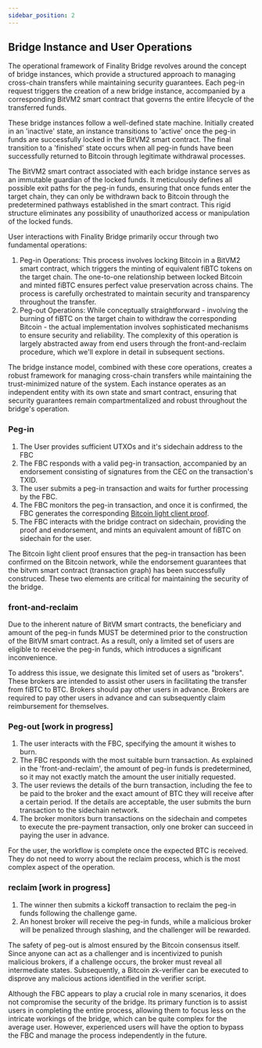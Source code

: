```yaml
---
sidebar_position: 2
---
```


## Bridge Instance and User Operations

The operational framework of Finality Bridge revolves around the concept of bridge instances, which provide a structured approach to managing cross-chain transfers while maintaining security guarantees. Each peg-in request triggers the creation of a new bridge instance, accompanied by a corresponding BitVM2 smart contract that governs the entire lifecycle of the transferred funds.

These bridge instances follow a well-defined state machine. Initially created in an 'inactive' state, an instance transitions to 'active' once the peg-in funds are successfully locked in the BitVM2 smart contract. The final transition to a 'finished' state occurs when all peg-in funds have been successfully returned to Bitcoin through legitimate withdrawal processes.

The BitVM2 smart contract associated with each bridge instance serves as an immutable guardian of the locked funds. It meticulously defines all possible exit paths for the peg-in funds, ensuring that once funds enter the target chain, they can only be withdrawn back to Bitcoin through the predetermined pathways established in the smart contract. This rigid structure eliminates any possibility of unauthorized access or manipulation of the locked funds.

User interactions with Finality Bridge primarily occur through two fundamental operations:

1. Peg-in Operations: This process involves locking Bitcoin in a BitVM2 smart contract, which triggers the minting of equivalent fiBTC tokens on the target chain. The one-to-one relationship between locked Bitcoin and minted fiBTC ensures perfect value preservation across chains. The process is carefully orchestrated to maintain security and transparency throughout the transfer.
2. Peg-out Operations: While conceptually straightforward - involving the burning of fiBTC on the target chain to withdraw the corresponding Bitcoin - the actual implementation involves sophisticated mechanisms to ensure security and reliability. The complexity of this operation is largely abstracted away from end users through the front-and-reclaim procedure, which we'll explore in detail in subsequent sections.

The bridge instance model, combined with these core operations, creates a robust framework for managing cross-chain transfers while maintaining the trust-minimized nature of the system. Each instance operates as an independent entity with its own state and smart contract, ensuring that security guarantees remain compartmentalized and robust throughout the bridge's operation.


### Peg-in
1. The User provides sufficient UTXOs and it's sidechain address to the FBC
2. The FBC responds with a valid peg-in transaction, accompanied by an endorsement consisting of signatures from the CEC on the transaction's TXID.
3. The user submits a peg-in transaction and waits for further processing by the FBC.
4. The FBC monitors the peg-in transaction, and once it is confirmed, the FBC generates the corresponding [Bitcoin light client proof](https://docs.gobob.xyz/learn/builder-guides/relay).
5. The FBC interacts with the bridge contract on sidechain, providing the proof and endorsement, and mints an equivalent amount of fiBTC on sidechain for the user.

The Bitcoin light client proof ensures that the peg-in transaction has been confirmed on the Bitcoin network, while the endorsement guarantees that the bitvm smart contract (transaction graph) has been successfully construced. These two elements are critical for maintaining the security of the bridge.


### front-and-reclaim 
Due to the inherent nature of BitVM smart contracts, the beneficiary and amount of the peg-in funds MUST be determined prior to the construction of the BitVM smart contract. As a result, only a limited set of users are eligible to receive the peg-in funds, which introduces a significant inconvenience.

To address this issue, we designate this limited set of users as "brokers". These brokers are intended to assist other users in facilitating the transfer from fiBTC to BTC. Brokers should pay other users in advance. Brokers are required to pay other users in advance and can subsequently claim reimbursement for themselves.

### Peg-out [work in progress]
1. The user interacts with the FBC, specifying the amount it wishes to burn.
2. The FBC responds with the most suitable burn transaction. As explained in the 'front-and-reclaim', the amount of peg-in funds is predetermined, so it may not exactly match the amount the user initially requested.
3. The user reviews the details of the burn transaction, including the fee to be paid to the broker and the exact amount of BTC they will receive after a certain period. If the details are acceptable, the user submits the burn transaction to the sidechain network.
4. The broker monitors burn transactions on the sidechain and competes to execute the pre-payment transaction, only one broker can succeed in paying the user in advance.

For the user, the workflow is complete once the expected BTC is received. They do not need to worry about the reclaim process, which is the most complex aspect of the operation.

### reclaim [work in progress]
1. The winner then submits a kickoff transaction to reclaim the peg-in funds following the challenge game. 
2. An honest broker will receive the peg-in funds, while a malicious broker will be penalized through slashing, and the challenger will be rewarded.

The safety of peg-out is almost ensured by the Bitcoin consensus itself. Since anyone can act as a challenger and is incentivized to punish malicious brokers, if a challenge occurs, the broker must reveal all intermediate states. Subsequently, a Bitcoin zk-verifier can be executed to disprove any malicious actions identified in the verifier script.

Although the FBC appears to play a crucial role in many scenarios, it does not compromise the security of the bridge. Its primary function is to assist users in completing the entire process, allowing them to focus less on the intricate workings of the bridge, which can be quite complex for the average user. However, experienced users will have the option to bypass the FBC and manage the process independently in the future.